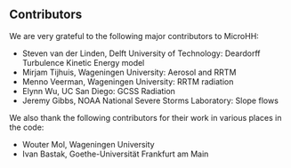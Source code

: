 Contributors
------------
We are very grateful to the following major contributors to MicroHH:
* Steven van der Linden, Delft University of Technology: Deardorff Turbulence Kinetic Energy model
* Mirjam Tijhuis, Wageningen University: Aerosol and RRTM 
* Menno Veerman, Wageningen University: RRTM radiation
* Elynn Wu, UC San Diego: GCSS Radiation
* Jeremy Gibbs, NOAA National Severe Storms Laboratory: Slope flows

We also thank the following contributors for their work in various places in the code:
* Wouter Mol, Wageningen University
* Ivan Bastak, Goethe-Universität Frankfurt am Main
